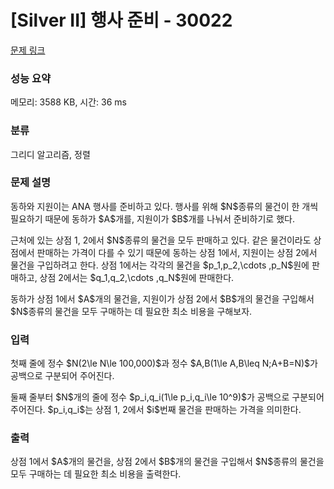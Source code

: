 # [Silver II] 행사 준비 - 30022 

[문제 링크](https://www.acmicpc.net/problem/30022) 

### 성능 요약

메모리: 3588 KB, 시간: 36 ms

### 분류

그리디 알고리즘, 정렬

### 문제 설명

<p>동하와 지원이는 ANA 행사를 준비하고 있다. 행사를 위해 $N$종류의 물건이 한 개씩 필요하기 때문에 동하가 $A$개를, 지원이가 $B$개를 나눠서 준비하기로 했다.</p>

<p>근처에 있는 상점 1, 2에서 $N$종류의 물건을 모두 판매하고 있다. 같은 물건이라도 상점에서 판매하는 가격이 다를 수 있기 때문에 동하는 상점 1에서, 지원이는 상점 2에서 물건을 구입하려고 한다. 상점 1에서는 각각의 물건을 $p_1,p_2,\cdots ,p_N$원에 판매하고, 상점 2에서는 $q_1,q_2,\cdots ,q_N$원에 판매한다.</p>

<p>동하가 상점 1에서 $A$개의 물건을, 지원이가 상점 2에서 $B$개의 물건을 구입해서 $N$종류의 물건을 모두 구매하는 데 필요한 최소 비용을 구해보자.</p>

### 입력 

 <p>첫째 줄에 정수 $N(2\le N\le 100,000)$과 정수 $A,B(1\le A,B\leq N;A+B=N)$가 공백으로 구분되어 주어진다.</p>

<p>둘째 줄부터 $N$개의 줄에 정수 $p_i,q_i(1\le p_i,q_i\le 10^9)$가 공백으로 구분되어 주어진다. $p_i,q_i$는 상점 1, 2에서 $i$번째 물건을 판매하는 가격을 의미한다.</p>

### 출력 

 <p>상점 1에서 $A$개의 물건을, 상점 2에서 $B$개의 물건을 구입해서 $N$종류의 물건을 모두 구매하는 데 필요한 최소 비용을 출력한다.</p>

